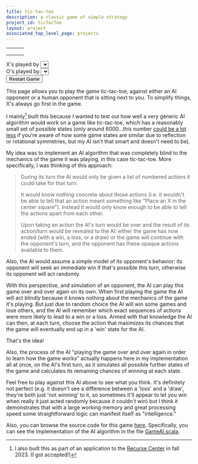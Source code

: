 ```yaml
---
title: tic-tac-toe
description: a classic game of simple strategy
project_id: ticTacToe
layout: project
associated_top_level_page: projects
---
```


<script src="https://code.jquery.com/jquery-1.11.3.min.js" type="text/javascript"></script>
<link rel="stylesheet" media="screen" href="/assets/css/projects/ticTacToe.css">

<div id="ticTacToeGame">
    <table class="board">
        <tbody>
            <tr>
                <td></td>
                <td></td>
                <td></td>
            </tr>
            <tr>
                <td></td>
                <td></td>
                <td></td>
            </tr>
            <tr>
                <td></td>
                <td></td>
                <td></td>
            </tr>
        </tbody>
    </table>
    <div class="status"></div>
    <div class="playerTypeSelect"><span class="tictactoe-markForPlayerX">X</span>'s played by <select class="playerXSelect"></select></div>
    <div class="playerTypeSelect"><span class="tictactoe-markForPlayerO">O</span>'s played by <select class="playerOSelect"></select></div>
    <button class="newGame" type="button">Restart Game</button>
</div>

This page allows you to play the game tic-tac-toe, against either an AI opponent or a human opponent that is sitting next to you. To simplify things, X's always go first in the game. 

I mainly[^1] built this because I wanted to test out how well a very generic AI algorithm would work on a game like tic-tac-toe, which has a reasonably small set of possible states
(only around 6000...this number [could be a lot less](https://en.wikipedia.org/wiki/Tic-tac-toe#Combinatorics) if you're aware of how some game states are similar due to reflection or rotational symmetries, but my AI isn't that smart and doesn't need to be).

My idea was to implement an AI algorithm that was completely blind to the mechanics of the game it was playing, in this case tic-tac-toe.
More specifically, I was thinking of this approach:

> During its turn the AI would only be given a list of numbered actions it could take for that turn.
>
> It would know *nothing* concrete about those actions (i.e. it wouldn't be able to tell that an action meant something like "Place an X in the center square").
> Instead it would only know enough to be able to tell the actions apart from each other.
>
> Upon taking an action the AI's turn would be over and the result of its action/turn would be revealed to the AI:
> either the game has now ended (with a win, a loss, or a draw) or the game will continue with the opponent's turn, and the opponent has these opaque actions available to them.

Also, the AI would assume a simple model of its opponent's behavior: its opponent will seek an immediate win if that's possible this turn, otherwise its opponent will act randomly.

With this perspective, and simulation of an opponent, the AI can play this game over and over again on its own.
When first playing the game the AI will act blindly because it knows nothing about the mechanics of the game it's playing.
But just due to random choice the AI will win some games and lose others, and the AI will remember which exact sequences of actions were more likely to lead to a win or a loss.
Armed with that knowledge the AI can then, at each turn, choose the action that maximizes its chances that the game will eventually end up in a 'win' state for the AI. 

That's the idea!

Also, the process of the AI "playing the game over and over again in order to learn how the game works" actually happens here in my implementation all at once, on the AI's first turn,
as it simulates all possible further states of the game and calculates its remaining chances of winning at each state.

Feel free to play against this AI above to see what you think.  It's definitely not perfect (e.g. it doesn't see a difference between a 'loss' and a 'draw',
they're both just 'not winning' to it, so sometimes it'll appear to let you win when really it just acted randomly because <em>it</em> couldn't win) but I think it demonstrates that with a large working memory and great
processing speed some straightforward logic can manifest itself as "intelligence."

Also, you can browse the source code for this game [here](https://github.com/jacobenget/jacobenget.github.io/tree/main/tic_tac_toe).
Specifically, you can see the implementation of the AI algorithm in the file [GameAI.scala](https://github.com/jacobenget/jacobenget.github.io/blob/main/tic_tac_toe/src/main/scala/GameAI.scala).

[^1]: I also built this as part of an application to the [Recurse Center](https://www.recurse.com/) in fall 2023. (I got accepted!)

<script type="module">
    import { Main, GameUIElements } from "/assets/js/projects/ticTacToe/main.js";

    $(document).ready(function() {
        var game = document.getElementById("ticTacToeGame")
        var board = game.querySelector("table.board");
        var newGameButton = game.querySelector("button.newGame");
        var playerXSelect = game.querySelector("select.playerXSelect");
        var playerOSelect = game.querySelector("select.playerOSelect");
        var gameStatus = game.querySelector("div.status");

        var gameElements = new GameUIElements(
            board,
            playerXSelect,
            playerOSelect,
            newGameButton,
            gameStatus
        );
        Main.initializeTicTacToeGame(gameElements);
    });
</script>
